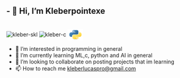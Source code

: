 ## - 👋 Hi, I’m Kleberpointexe

<div style="display: inline_block"><br>
  <img align="center" alt="kleber-skl" height="30" width="40" src="https://upload.wikimedia.org/wikipedia/commons/thumb/0/05/Scikit_learn_logo_small.svg/2560px-Scikit_learn_logo_small.svg.png">
  <img align="center" alt="kleber-c" height="30" width="40" src="https://img.icons8.com/color/600/c-programming.png">
  <img align="center" alt="Rafa-Python" height="30" width="40" src="https://raw.githubusercontent.com/devicons/devicon/master/icons/python/python-original.svg">
</div>

  
- 👀 I’m interested in programming in general
- 🌱 I’m currently learning ML,c, python and AI in general
- 💞️ I’m looking to collaborate on posting projects that im learning
- 📫 How to reach me kleberlucaspro@gmail.com

<!---
Kleberpointexe/Kleberpointexe is a ✨ special ✨ repository because its `README.md` (this file) appears on your GitHub profile.
You can click the Preview link to take a look at your changes.
--->
